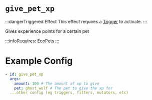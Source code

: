 # `give_pet_xp`
:::dangerTriggered Effect
This effect requires a [Trigger](https://plugins.auxilor.io/effects/all-triggers) to activate.
:::

Gives experience points for a certain pet

:::infoRequires:
EcoPets
:::

# Example Config
```yaml
- id: give_pet_xp
  args:
    amount: 100 # The amount of xp to give
    pet: ghost_wolf # The pet to give the xp for
  ...other config (eg triggers, filters, mutators, etc)
```